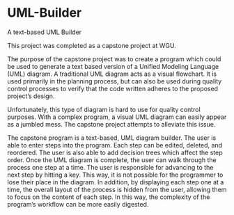 # UML-Builder
A text-based UML Builder

This project was completed as a capstone project at WGU.

The purpose of the capstone project was to create a program which could be used to generate a text based version of a Unified Modeling Language (UML) diagram. A traditional UML diagram acts as a visual flowchart. It is used primarily in the planning process, but can also be used during quality control processes to verify that the code written adheres to the proposed project’s design.

Unfortunately, this type of diagram is hard to use for quality control purposes. With a complex program, a visual UML diagram can easily appear as a jumbled mess. The capstone project attempts to alleviate this issue.

The capstone program is a text-based, UML diagram builder. The user is able to enter steps into the program. Each step can be edited, deleted, and reordered. The user is also able to add decision trees which affect the step order. Once the UML diagram is complete, the user can walk through the process one step at a time. The user is responsible for advancing to the next step by hitting a key. This way, it is not possible for the programmer to lose their place in the diagram. In addition, by displaying each step one at a time, the overall layout of the process is hidden from the user, allowing them to focus on the content of each step. In this way, the complexity of the program’s workflow can be more easily digested.
